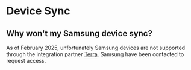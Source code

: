 # Device Sync

## Why won't my Samsung device sync?

As of February 2025, unfortunately Samsung devices are not supported through the integration partner [Terra](https://tryterra.co). Samsung have been contacted to request access.
